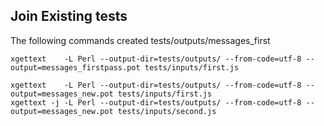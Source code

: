 
## Join Existing tests

The following commands created tests/outputs/messages_first

    xgettext    -L Perl --output-dir=tests/outputs/ --from-code=utf-8 --output=messages_firstpass.pot tests/inputs/first.js

    xgettext    -L Perl --output-dir=tests/outputs/ --from-code=utf-8 --output=messages_new.pot tests/inputs/first.js
    xgettext -j -L Perl --output-dir=tests/outputs/ --from-code=utf-8 --output=messages_new.pot tests/inputs/second.js
